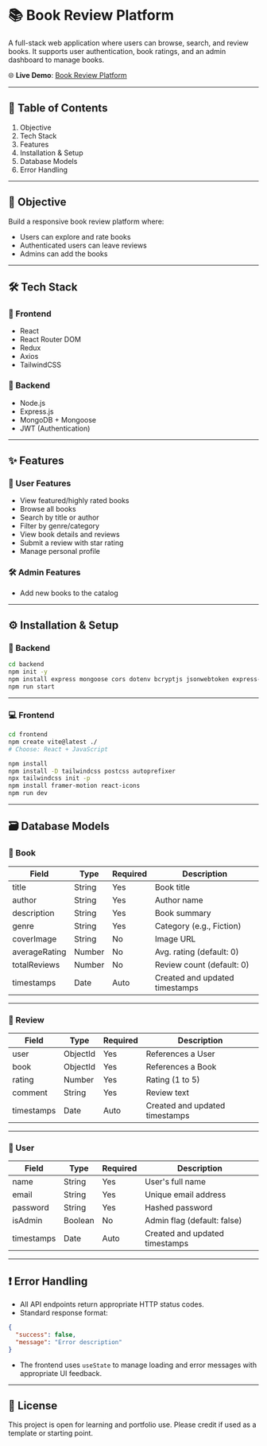 
# 📚 Book Review Platform

A full-stack web application where users can browse, search, and review books. It supports user authentication, book ratings, and an admin dashboard to manage books.

🌐 **Live Demo**: [Book Review Platform](https://book-review-platform-plum.vercel.app/)

---

## 📌 Table of Contents
1. Objective
2. Tech Stack  
3. Features
4. Installation & Setup
5. Database Models
6. Error Handling

---

## 🎯 Objective

Build a responsive book review platform where:
- Users can explore and rate books
- Authenticated users can leave reviews
- Admins can add the books

---

## 🛠 Tech Stack

### 🔹 Frontend
- React
- React Router DOM
- Redux
- Axios
- TailwindCSS

### 🔹 Backend
- Node.js
- Express.js
- MongoDB + Mongoose
- JWT (Authentication)

---

## ✨ Features

### 👤 User Features
- View featured/highly rated books
- Browse all books
- Search by title or author
- Filter by genre/category
- View book details and reviews
- Submit a review with star rating
- Manage personal profile

### 🛠 Admin Features
- Add new books to the catalog

---

## ⚙️ Installation & Setup

### 🔧 Backend

```bash
cd backend
npm init -y
npm install express mongoose cors dotenv bcryptjs jsonwebtoken express-validator nodemon
npm run start
````

---

### 💻 Frontend

```bash
cd frontend
npm create vite@latest ./
# Choose: React + JavaScript

npm install
npm install -D tailwindcss postcss autoprefixer
npx tailwindcss init -p
npm install framer-motion react-icons
npm run dev
```

---

## 🗃 Database Models

### 📘 Book

| Field         | Type   | Required | Description                    |
| ------------- | ------ | -------- | ------------------------------ |
| title         | String | Yes      | Book title                     |
| author        | String | Yes      | Author name                    |
| description   | String | Yes      | Book summary                   |
| genre         | String | Yes      | Category (e.g., Fiction)       |
| coverImage    | String | No       | Image URL                      |
| averageRating | Number | No       | Avg. rating (default: 0)       |
| totalReviews  | Number | No       | Review count (default: 0)      |
| timestamps    | Date   | Auto     | Created and updated timestamps |

---

### 📝 Review

| Field      | Type     | Required | Description                    |
| ---------- | -------- | -------- | ------------------------------ |
| user       | ObjectId | Yes      | References a User              |
| book       | ObjectId | Yes      | References a Book              |
| rating     | Number   | Yes      | Rating (1 to 5)                |
| comment    | String   | Yes      | Review text                    |
| timestamps | Date     | Auto     | Created and updated timestamps |

---

### 👤 User

| Field      | Type    | Required | Description                    |
| ---------- | ------- | -------- | ------------------------------ |
| name       | String  | Yes      | User's full name               |
| email      | String  | Yes      | Unique email address           |
| password   | String  | Yes      | Hashed password                |
| isAdmin    | Boolean | No       | Admin flag (default: false)    |
| timestamps | Date    | Auto     | Created and updated timestamps |

---

## ❗ Error Handling

* All API endpoints return appropriate HTTP status codes.
* Standard response format:

```json
{
  "success": false,
  "message": "Error description"
}
```

* The frontend uses `useState` to manage loading and error messages with appropriate UI feedback.

---

## 🧪 License

This project is open for learning and portfolio use. Please credit if used as a template or starting point.
